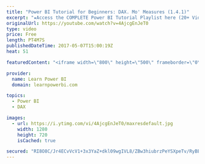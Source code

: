 ```yaml
---
title: "Power BI Tutorial for Beginners: DAX. Mo' Measures (1.4.1)"
excerpt: "★Access the COMPLETE Power BI Tutorial Playlist here (20+ Videos)★ ☞ https://www.youtube.com/watch?v=1bysg... This Power BI Tutorial for Beginners & Excel Users, walks you through Step-by-Step in creating your first Power BI Dashboard (includes Download Files). This is meant as an introduction to Power"
originalUrl: https://youtube.com/watch?v=4AjcgEnJeT0
type: video
price: Free
length: PT4M7S
publishedDateTime: 2017-05-07T15:00:19Z
heat: 51

featuredContent: "<iframe width=\"800\" height=\"500\" frameborder=\"0\" src=\"https://www.youtube.com/embed/4AjcgEnJeT0\" allow=\"accelerometer; autoplay; encrypted-media; gyroscope; picture-in-picture\" allowfullscreen></iframe>"

provider:
  name: Learn Power BI
  domain: learnpowerbi.com

topics:
  - Power BI
  - DAX

images:
  - url: https://i.ytimg.com/vi/4AjcgEnJeT0/maxresdefault.jpg
    width: 1280
    height: 720
    isCached: true

secured: "RI8O8C/Jr4ECvVcV1+3x3YaZ+dkl09wgIVL8/ZBw3hiubrzPeYSXpeTv/RyBEs5WL9rDb4qbEg+bJU7LU11kCwFWs/vOcg6eq+I7RqIyytF+wB7vJEpzIw3N5g9QW/naUP/x47pVZ3Si5PnfL6mhhhML0Cx3lMf0VKFqlTTIYbY7vR7Dy806voi/YdwBFVMFOYGo1l6J09ebWGzYgZZQZR0tW2c9sTCpUOmA8AGRTeB4kET67hjFcJvYBBKJFLdnmAvv3FYtZXkNkMQAKQFzXJzkz4i4AjzYK7zNc2uUFIN1g2dT/7gkXtSpUS0jyxY22R+PEUYbM0mGeI4lHrJ9JrAuO4uFiTt6DoRvNrNsqa11ER7A2wJdMn9WVDiRT2c+57vgWZNX0NcgceqaOXUQtwDGqyYyHCB7JQ3tjshKOLM=;jnzpvuQViMaGbJX3SNCMfw=="
---
```


